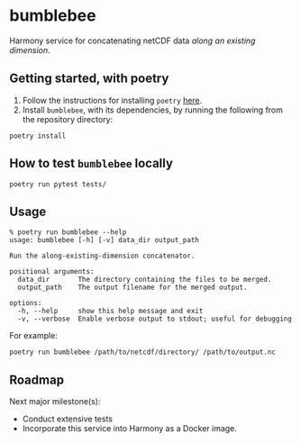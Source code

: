 # bumblebee

Harmony service for concatenating netCDF data *along an existing dimension*.

## Getting started, with poetry

1. Follow the instructions for installing `poetry` [here](https://python-poetry.org/docs/).
2. Install `bumblebee`, with its dependencies, by running the following from the repository directory:

```shell
poetry install
```

## How to test `bumblebee` locally

```shell
poetry run pytest tests/
```

## Usage

```shell
% poetry run bumblebee --help
usage: bumblebee [-h] [-v] data_dir output_path

Run the along-existing-dimension concatenator.

positional arguments:
  data_dir       The directory containing the files to be merged.
  output_path    The output filename for the merged output.

options:
  -h, --help     show this help message and exit
  -v, --verbose  Enable verbose output to stdout; useful for debugging
```

For example:

```shell
poetry run bumblebee /path/to/netcdf/directory/ /path/to/output.nc
```

## Roadmap
Next major milestone(s):
- Conduct extensive tests
- Incorporate this service into Harmony as a Docker image.
